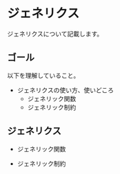# ジェネリクス

ジェネリクスについて記載します。

## ゴール

以下を理解していること。

* ジェネリクスの使い方、使いどころ
  * ジェネリック関数
  * ジェネリック制約

## ジェネリクス

* ジェネリック関数

* ジェネリック制約



